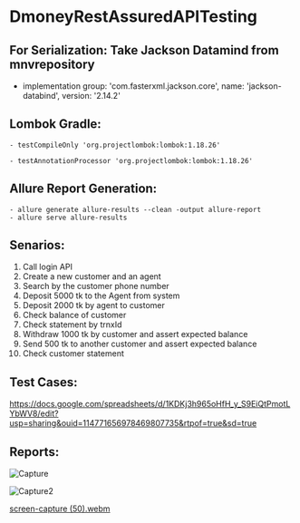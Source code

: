 # DmoneyRestAssuredAPITesting

## For Serialization: Take Jackson Datamind from mnvrepository
- implementation group: 'com.fasterxml.jackson.core', name: 'jackson-databind', version: '2.14.2'

## Lombok Gradle: 
	- testCompileOnly 'org.projectlombok:lombok:1.18.26'
	       
	- testAnnotationProcessor 'org.projectlombok:lombok:1.18.26'

## Allure Report Generation: 
	- allure generate allure-results --clean -output allure-report
	- allure serve allure-results
  
  
## Senarios: 
1. Call login API
2. Create  a new customer and an agent
3. Search by the customer phone number
4. Deposit 5000 tk to the Agent from system
5. Deposit 2000 tk by agent to customer 
6. Check balance of customer
7. Check statement by trnxId 
8. Withdraw 1000 tk by customer and assert expected balance
9. Send 500 tk to another customer and assert expected balance
10. Check customer statement

## Test Cases: 
https://docs.google.com/spreadsheets/d/1KDKj3h965oHfH_y_S9EiQtPmotLYbWV8/edit?usp=sharing&ouid=114771656978469807735&rtpof=true&sd=true



## Reports:

![Capture](https://user-images.githubusercontent.com/83439797/225512827-c88624f1-b905-4d6e-9c62-e1ee01327b88.PNG)


![Capture2](https://user-images.githubusercontent.com/83439797/225512838-fcf9561d-f1ce-403a-9dda-e5cc452aaef0.PNG)


[screen-capture (50).webm](https://user-images.githubusercontent.com/83439797/225514001-126a7978-2100-4992-ad15-2d3411d4147b.webm)

